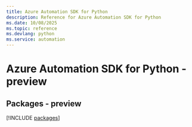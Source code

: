 ```yaml
---
title: Azure Automation SDK for Python
description: Reference for Azure Automation SDK for Python
ms.date: 10/08/2025
ms.topic: reference
ms.devlang: python
ms.service: automation
---
```

# Azure Automation SDK for Python - preview
## Packages - preview
[!INCLUDE [packages](automation-index.md)]